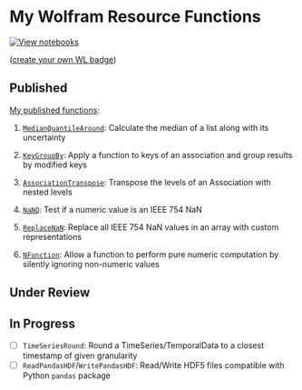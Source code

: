 # My Wolfram Resource Functions
[![View notebooks](http://wolfr.am/HAAhzkRq)](http://wolfr.am/URFCP170)

([create your own WL badge](https://www.wolframcloud.com/obj/github-cloud/form/BadgeCreation))

## Published
[My published functions](https://resources.wolframcloud.com/FunctionRepository/search/?i=ting+sun):

1. [`MedianQuantileAround`](https://resources.wolframcloud.com/FunctionRepository/resources/MedianQuantileAround/):
Calculate the median of a list along with its uncertainty

2. [`KeyGroupBy`](https://resources.wolframcloud.com/FunctionRepository/resources/KeyGroupBy):
Apply a function to keys of an association and group results by modified keys

3. [`AssociationTranspose`](https://resources.wolframcloud.com/FunctionRepository/resources/AssociationTranspose):
Transpose the levels of an Association with nested levels

4. [`NaNQ`](NaNQ-Definition.nb): Test if a numeric value is an IEEE 754 NaN
5. [`ReplaceNaN`](ReplaceNaN-Definition.nb): Replace all IEEE 754 NaN values in an array with custom representations
6. [`NFunction`](NFunction-Definition.nb): Allow a function to perform pure numeric computation by silently ignoring non-numeric values


## Under Review




## In Progress

- [ ] `TimeSeriesRound`: Round a TimeSeries/TemporalData to a closest timestamp of given granularity
- [ ] `ReadPandasHDF`/`WritePandasHDF`: Read/Write HDF5 files compatible with Python `pandas` package
